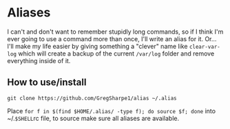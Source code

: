 # Aliases

I can't and don't want to remember stupidly long commands, so if I think I'm ever going to use a command more than once, I'll write an alias for it. Or... I'll make my life easier by giving something a "clever" name like `clear-var-log` which will create a backup of the current `/var/log` folder and remove everything inside of it.

## How to use/install

`git clone https://github.com/GregSharpe1/alias ~/.alias`

Place `for f in $(find $HOME/.alias/ -type f); do source $f; done` into ~/.`$SHELL`rc file, to source make sure all aliases are available.
